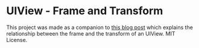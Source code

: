 # UIView - Frame and Transform

This project was made as a companion to [this blog post](http://xissburg.com/?p=161) which explains the relationship between the frame and the transform of an UIView. MIT License.
